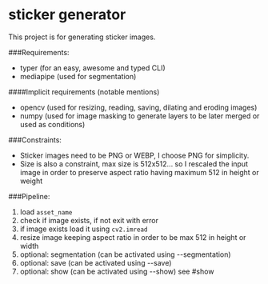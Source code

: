 # sticker generator

This project is for generating sticker images.

###Requirements:
- typer (for an easy, awesome and typed CLI)
- mediapipe (used for segmentation)

####Implicit requirements (notable mentions)
- opencv (used for resizing, reading, saving, dilating and eroding images)
- numpy (used for image masking to generate layers to be later merged or used as conditions)

###Constraints:
- Sticker images need to be PNG or WEBP, I choose PNG for simplicity.
- Size is also a constraint, max size is 512x512... so I rescaled the input image in order to preserve aspect ratio having maximum 512 in height or weight

###Pipeline:
1. load `asset_name`
2. check if image exists, if not exit with error
3. if image exists load it using `cv2.imread`
4. resize image keeping aspect ratio in order to be max 512 in height or width
5. optional: segmentation (can be activated using --segmentation)
6. optional: save (can be activated using --save)
7. optional: show (can be activated using --show) see #show
